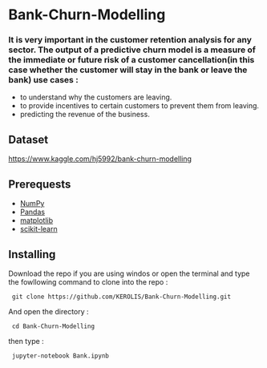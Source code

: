# Bank-Churn-Modelling
### It is very important in the customer retention analysis for any sector. The output of a predictive churn model is a measure of the immediate or future risk of a customer cancellation(in this case whether the customer will stay in the bank or leave the bank) use cases :

- to understand why the customers are leaving.
- to provide incentives to certain customers to prevent them from leaving.
- predicting the revenue of the business.

## Dataset

https://www.kaggle.com/hj5992/bank-churn-modelling

## Prerequests 

- [NumPy](http://www.numpy.org/)
- [Pandas](http://pandas.pydata.org/)
- [matplotlib](http://matplotlib.org/)
- [scikit-learn](http://scikit-learn.org/stable/)


## Installing

Download the repo if you are using windos or open the terminal and type the fowllowing command to clone into the repo :

```
 git clone https://github.com/KEROLIS/Bank-Churn-Modelling.git 
```

And open the directory  :

```
 cd Bank-Churn-Modelling
```

then type :

```
 jupyter-notebook Bank.ipynb	
```
